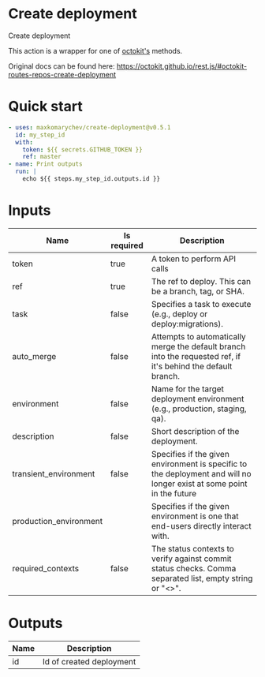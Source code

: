 # Create deployment

Create deployment

This action is a wrapper for one of [octokit's](https://octokit.github.io/rest.js) methods.

Original docs can be found here: https://octokit.github.io/rest.js/#octokit-routes-repos-create-deployment

# Quick start

```yaml
- uses: maxkomarychev/create-deployment@v0.5.1
  id: my_step_id
  with:
    token: ${{ secrets.GITHUB_TOKEN }}
    ref: master
- name: Print outputs
  run: |
    echo ${{ steps.my_step_id.outputs.id }}
```


# Inputs

| Name | Is required | Description |
|---|---|---|
|token|true|A token to perform API calls
|ref|true|The ref to deploy. This can be a branch, tag, or SHA.
|task|false|Specifies a task to execute (e.g., deploy or deploy:migrations).
|auto_merge|false|Attempts to automatically merge the default branch into the requested ref, if it's behind the default branch.
|environment|false|Name for the target deployment environment (e.g., production, staging, qa).
|description|false|Short description of the deployment.
|transient_environment|false|Specifies if the given environment is specific to the deployment and will no longer exist at some point in the future
|production_environment||Specifies if the given environment is one that end-users directly interact with.
|required_contexts|false|The status contexts to verify against commit status checks. Comma separated list, empty string or "<<EMPTY>>".

# Outputs

| Name | Description |
|---|---|
|id|Id of created deployment


